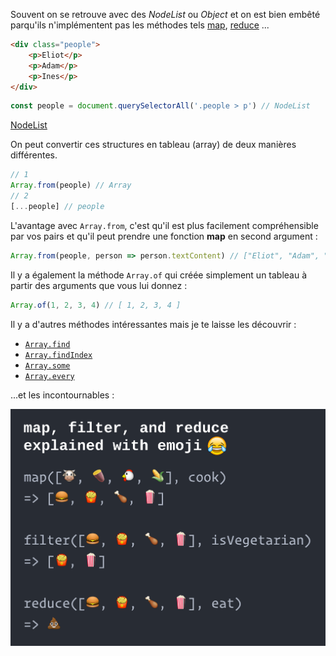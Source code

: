 Souvent on se retrouve avec des *NodeList* ou *Object* et on est bien embêté parqu'ils n'implémentent pas les méthodes tels [map](https://developer.mozilla.org/en-US/docs/Web/JavaScript/Reference/Global_Objects/Array/map), [reduce](https://developer.mozilla.org/en-US/docs/Web/JavaScript/Reference/Global_Objects/Array/reduce) ...

```html
<div class="people">
    <p>Eliot</p>
    <p>Adam</p>
    <p>Ines</p>
</div>
```

```js
const people = document.querySelectorAll('.people > p') // NodeList
```
[NodeList](NodeList.png)

On peut convertir ces structures en tableau (array) de deux manières différentes.

```js
// 1
Array.from(people) // Array
// 2
[...people] // people
```

L'avantage avec ```Array.from```, c'est qu'il est plus facilement compréhensible par vos pairs et qu'il peut prendre une fonction **map** en second argument :

```js
Array.from(people, person => person.textContent) // ["Eliot", "Adam", "Ines"]
```

Il y a également la méthode ```Array.of``` qui créée simplement un tableau à partir des arguments que vous lui donnez :
```js
Array.of(1, 2, 3, 4) // [ 1, 2, 3, 4 ]
```

Il y a d'autres méthodes intéressantes mais je te laisse les découvrir : 
- [`Array.find`](https://developer.mozilla.org/en-US/docs/Web/JavaScript/Reference/Global_Objects/Array/find)
- [`Array.findIndex`](https://developer.mozilla.org/en-US/docs/Web/JavaScript/Reference/Global_Objects/Array/findIndex)
- [`Array.some`](https://developer.mozilla.org/en-US/docs/Web/JavaScript/Reference/Global_Objects/Array/some)
- [`Array.every`](https://developer.mozilla.org/en-US/docs/Web/JavaScript/Reference/Global_Objects/Array/every)

...et les incontournables :

![map-filter-reduce-in-emoji](map-filter-reduce-in-emoji-1.png)
